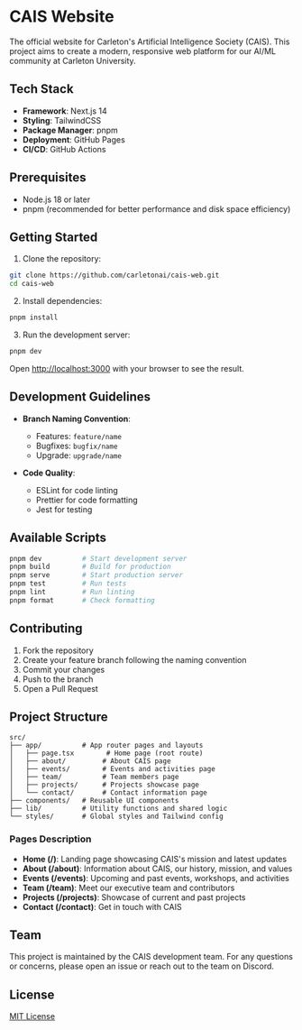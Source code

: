 # CAIS Website

The official website for Carleton's Artificial Intelligence Society (CAIS). This project aims to create a modern, responsive web platform for our AI/ML community at Carleton University.

## Tech Stack

- **Framework**: Next.js 14
- **Styling**: TailwindCSS
- **Package Manager**: pnpm
- **Deployment**: GitHub Pages
- **CI/CD**: GitHub Actions

## Prerequisites

- Node.js 18 or later
- pnpm (recommended for better performance and disk space efficiency)

## Getting Started

1. Clone the repository:
```bash
git clone https://github.com/carletonai/cais-web.git
cd cais-web
```

2. Install dependencies:
```bash
pnpm install
```

3. Run the development server:
```bash
pnpm dev
```

Open [http://localhost:3000](http://localhost:3000) with your browser to see the result.

## Development Guidelines

- **Branch Naming Convention**: 
  - Features: `feature/name`
  - Bugfixes: `bugfix/name`
  - Upgrade: `upgrade/name`

- **Code Quality**:
  - ESLint for code linting
  - Prettier for code formatting
  - Jest for testing

## Available Scripts

```bash
pnpm dev          # Start development server
pnpm build        # Build for production
pnpm serve        # Start production server
pnpm test         # Run tests
pnpm lint         # Run linting
pnpm format       # Check formatting
```

## Contributing

1. Fork the repository
2. Create your feature branch following the naming convention
3. Commit your changes
4. Push to the branch
5. Open a Pull Request

## Project Structure

```
src/
├── app/          # App router pages and layouts
│   ├── page.tsx        # Home page (root route)
│   ├── about/         # About CAIS page
│   ├── events/        # Events and activities page
│   ├── team/          # Team members page
│   ├── projects/      # Projects showcase page
│   └── contact/       # Contact information page
├── components/   # Reusable UI components
├── lib/          # Utility functions and shared logic
└── styles/       # Global styles and Tailwind config
```

### Pages Description

- **Home (/)**: Landing page showcasing CAIS's mission and latest updates
- **About (/about)**: Information about CAIS, our history, mission, and values
- **Events (/events)**: Upcoming and past events, workshops, and activities
- **Team (/team)**: Meet our executive team and contributors
- **Projects (/projects)**: Showcase of current and past projects
- **Contact (/contact)**: Get in touch with CAIS

## Team

This project is maintained by the CAIS development team. For any questions or concerns, please open an issue or reach out to the team on Discord.

## License

[MIT License](LICENSE)
